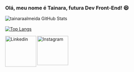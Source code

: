 ### Olá, meu nome é Tainara, futura Dev Front-End! 😄

![tainaraalmeida GitHub Stats](https://github-readme-stats.vercel.app/api?username=tainaraalmeida&show_icons=true&theme=radical)<br><br>
[![Top Langs](https://github-readme-stats.vercel.app/api/top-langs/?username=tainaraalmeida&layout=compact&theme=radical)](https://github.com/tainaraalmeida/github-readme-stats)

<a target="_blank" href="https://www.linkedin.com/in/tainara-campos/">
<img align="left" alt="Linkedin" width="100px" height="100px" src="https://logospng.org/download/linkedin/logo-linkedin-1536.png"/>
</a>

<a target="_blank" href="https://www.instagram.com/tainara_campos/">
  <img align="left" alt="Instagram" width="100px" height="95px" src="https://i.pinimg.com/originals/10/48/2b/10482bcd77be21599820606013c7b6c1.png"/>
</a>



<!--
**tainaraalmeida/tainaraalmeida** is a ✨ _special_ ✨ repository because its `README.md` (this file) appears on your GitHub profile.





